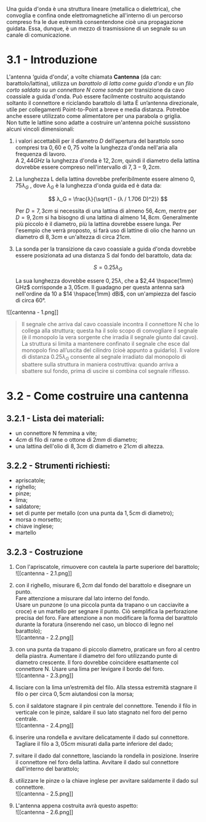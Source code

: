 Una guida d'onda è una struttura lineare (metallica o dielettrica), che convoglia e confina onde elettromagnetiche all'interno di un percorso compreso fra le due estremità consentendone cioè una propagazione guidata.
Essa, dunque, è un mezzo di trasmissione di un segnale su un canale di comunicazione.

# 3.1 - Introduzione
L'antenna ‘guida d'onda’, a volte chiamata **Cantenna** (da can: barattolo/lattina), utilizza un *barattolo di latta come guida d'onda* e un *filo corto saldato su un connettore N come sonda* per transizione da cavo coassiale a guida d'onda.
Può essere facilmente costruito acquistando soltanto il connettore e riciclando barattolo di latta
È un’antenna direzionale, utile per collegamenti Point-to-Point a breve e media distanza. Potrebbe anche essere utilizzato come alimentatore per una parabola o griglia. <br>
Non tutte le lattine sono adatte a costruire un'antenna poiché sussistono alcuni vincoli dimensionali:
1. i valori accettabili per il diametro $D$ dell’apertura del barattolo sono compresi tra $0,60$ e $0,75$ volte la lunghezza d'onda nell'aria alla frequenza di lavoro. <br>A $2,44 GHz$ la lunghezza d'onda è $12,2 cm$, quindi il diametro della lattina dovrebbe essere compreso nell'intervallo di $7,3 - 9,2 cm$.
2. La lunghezza L della lattina dovrebbe preferibilmente essere almeno $0,75 λ_G$ , dove $λ_G$ è la lunghezza d'onda guida ed è data da:
	
	$$
	λ_G = \frac{λ}{\sqrt{1 - (λ / 1.706 D)^2}}
	$$
	
	Per $D = 7,3 cm$ si necessita di una lattina di almeno $56,4 cm$, mentre per $D = 9,2 cm$ si ha bisogno di una lattina di almeno $14,8 cm$.
	Generalmente più piccolo è il diametro, più la lattina dovrebbe essere lunga.
	Per l'esempio che verrà proposto, si farà uso di lattine di olio che hanno un diametro di $8,3 cm$ e un'altezza di circa $21 cm$.
	
3.  La sonda per la transizione da cavo coassiale a guida d'onda dovrebbe essere posizionata ad una distanza S dal fondo del barattolo, data da:
	
	$$
	S = 0.25 λ_G
	$$
	
	La sua lunghezza dovrebbe essere $0,25λ$, che a $2,44 \hspace{1mm} GHz$ corrisponde a $3,05 cm$.
	Il guadagno per questa antenna sarà nell'ordine da $10$ a $14 \hspace{1mm} dBi$, con un'ampiezza del fascio di circa $60°$.
	

![[cantenna - 1.png]] <br>
> Il segnale che arriva dal cavo coassiale incontra il connettore N che lo collega alla struttura; questa ha il solo scopo di convogliare il segnale (è il monopolo la vera sorgente che irradia il segnale giunto dal cavo).
> La struttura si limita a mantenere confinato il segnale che esce dal monopolo fino all’uscita del cilindro (cioè appunto a guidarlo).
> Il valore di distanza $0.25 λ_G$ consente al segnale irradiato dal monopolo di sbattere sulla struttura in maniera costruttiva: quando arriva a sbattere sul fondo, prima di uscire si combina col segnale riflesso.

# 3.2 - Come costruire una cantenna
## 3.2.1 - Lista dei materiali:
- un connettore N femmina a vite;
- $4cm$ di filo di rame o ottone di $2 mm$ di diametro;
- una lattina dell'olio di $8,3 cm$ di diametro e $21 cm$ di altezza.

## 3.2.2 - Strumenti richiesti:
- apriscatole;
- righello;
- pinze;
- lima;
- saldatore;
- set di punte per metallo (con una punta da $1,5 cm$ di diametro);
- morsa o morsetto;
- chiave inglese;
- martello

## 3.2.3 - Costruzione
1. Con l'apriscatole, rimuovere con cautela la parte superiore del barattolo; <br>
	![[cantenna - 2.1.png]]
	
2. con il righello, misurare $6,2 cm$ dal fondo del barattolo e disegnare un punto. <br>Fare attenzione a misurare dal lato interno del fondo. <br>Usare un punzone (o una piccola punta da trapano o un cacciavite a croce) e un martello per segnare il punto. Ciò semplifica la perforazione precisa del foro. Fare attenzione a non modificare la forma del barattolo durante la foratura (inserendo nel caso, un blocco di legno nel barattolo); <br>
	![[cantenna - 2.2.png]]
	
3. con una punta da trapano di piccolo diametro, praticare un foro al centro della piastra. Aumentare il diametro del foro utilizzando punte di diametro crescente. Il foro dovrebbe coincidere esattamente col connettore N. Usare una lima per levigare il bordo del foro. <br>
	![[cantenna - 2.3.png]]
	
4. lisciare con la lima un’estremità del filo. Alla stessa estremità stagnare il filo o per circa $0,5 cm$ aiutandosi con la morsa;
5. con il saldatore stagnare il pin centrale del connettore. Tenendo il filo in verticale con le pinze, saldare il suo lato stagnato nel foro del perno centrale. <br>
	![[cantenna - 2.4.png]]
	
6. inserire una rondella e avvitare delicatamente il dado sul connettore. Tagliare il filo a $3,05 cm$ misurati dalla parte inferiore del dado;
7. svitare il dado dal connettore, lasciando la rondella in posizione. Inserire il connettore nel foro della lattina. Avvitare il dado sul connettore dall'interno del barattolo;
8. utilizzare le pinze o la chiave inglese per avvitare saldamente il dado sul connettore. <br>
	![[cantenna - 2.5.png]]

9. L'antenna appena costruita avrà questo aspetto: <br>
	![[cantenna - 2.6.png]]